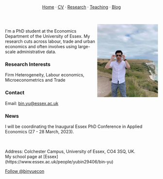 <p align="center">
  <a href="https://binyueconomics.github.io/">Home</a>
  ·
  <a href="https://binyueconomics.github.io/CV">CV</a>
  ·
  <a href="https://binyueconomics.github.io/research">Research</a>
  ·
  <a href="https://binyueconomics.github.io/teaching">Teaching</a>
  ·
  <a href="https://binyueconomics.github.io/blog">Blog</a>
</p>

<br>
<br>

<img align="right" width="200" height="240" src="/assets/images/Bin.png">

I'm a PhD student at the Economics Department of the University of Essex. My research cuts across labour, trade and urban economics and often involves using large-scale administrative data.

### Research Interests
Firm Heterogeneity, Labour economics, Microeconometrics and Trade
 
### Contact
Email: <bin.yu@essex.ac.uk>

### News
I will be coordinating the Inaugural Essex PhD Conference in Applied Economics (27 - 28 March, 2023).

<br>
<br>
Address: Colchester Campus, University of Essex, CO4 3SQ, UK. 

<br>
My school page at [Essex](https://www.essex.ac.uk/people/yubin29406/bin-yu)

<a href="https://twitter.com/binyuecon?ref_src=twsrc%5Etfw" class="twitter-follow-button" data-show-count="false">Follow @binyuecon</a><script async src="https://platform.twitter.com/widgets.js" charset="utf-8"></script>
